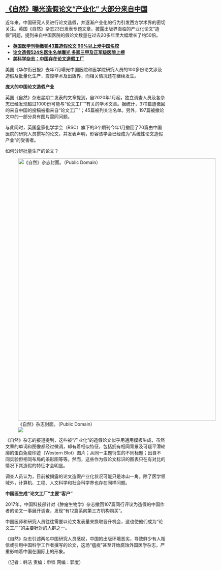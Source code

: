 <!--1616618460000-->
[《自然》曝光造假论文“产业化”  大部分来自中国](https://www.rfa.org/mandarin/yataibaodao/kejiaowen/hj-03242021141835.html)
------

<p>近年来，中国研究人员进行论文造假，并逐渐产业化的行为引发西方学术界的密切关注。英国《自然》杂志23日发表专题文章，披露出版界面临的产业化论文“造假”问题，提到来自中国医院的假论文数量在过去20多年里大幅增长了约50倍。</p><ul><li><strong><a href="https://www.rfa.org/mandarin/yataibaodao/kejiaowen/xl1-04022015095554.html">英国医学刊物撤销43篇造假论文 90%以上涉中国名校</a></strong></li><li><strong><a href="https://www.rfa.org/mandarin/yataibaodao/shehui/xl1e-04242017103413.html">论文造假524名医生名单曝光 多家三甲及正军级医院上榜</a></strong></li><li><a href="https://www.rfa.org/mandarin/Xinwen/1-12212014110725.html"><strong>美科学杂志：中国存在论文造假工厂</strong></a></li></ul><p></p><p>美国《华尔街日报》去年7月曝光中国医院和医学院研究人员的100多份论文涉及造假及批量化生产，震惊学术及出版界，而相关情况还在继续发生。</p><p><strong>庞大的中国论文造假产业</strong></p><p>英国《自然》杂志星期二发表的文章提到，自2020年1月起，独立调查人员及各杂志已经发现超过1000份可能与“论文工厂”有关的学术文章。据统计，370篇遭撤回的来自中国的投稿被指来自“论文工厂”；45篇被列关注名单。另外，197篇被撤论文中的一部分具有图片雷同问题。</p><p>与此同时，英国皇家化学学会（RSC）旗下的3个期刊今年1月撤回了70篇由中国医院的研究人员撰写的论文，并发表声明，形容该学会已经成为“系统性论文造假产业”的受害者。</p><p>如何分辨批量生产的论文？</p><p></p><p><figure class="image-richtext image-inline captioned" style="width:622px;"><img alt="《自然》杂志封面。（Public Domain）" height="825" src="https://www.rfa.org/mandarin/yataibaodao/kejiaowen/hj-03242021141835.html/unnamed.jpg/@@images/ac50b074-0ee8-49f2-aa9e-ab4786513d7a.jpeg" title="2" width="622"/><figcaption class="image-caption">《自然》杂志封面。（Public Domain）</figcaption><small></small><div id="zoomattribute"><a data-caption="《自然》杂志封面。（Public Domain）" data-fancybox="" href="https://www.rfa.org/mandarin/yataibaodao/kejiaowen/hj-03242021141835.html/unnamed.jpg" id="single_image" title="《自然》杂志封面。（Public Domain）"><img src="/++plone++rfa-resources/img/icon-zoom.png"/></a></div></figure></p><p>《自然》杂志的报道提到，这些被“产业化”的造假论文似乎用通用模板生成，虽然文章的单词和图像都经过微调，却有着相似特征，包括拥有相同背景及可疑平滑轮廓的蛋白免疫印迹（Western Blot）图片；从同一主题衍生的不同标题；出自不同实验但相同布局的条形图等等。然而，这些作为假论文标识的图表只在有对比的情况下其造假的特征才会明显。</p><p>调查人员认为，目前被揭露的论文造假产业化状况可能只是冰山一角。除了医学领域外，计算机、工程、人文科学和社会科学界也存在同样问题。</p><p><strong>中国医生成“论文工厂”主要“客户”</strong></p><p>2017年，中国科技部针对《肿瘤生物学》杂志撤回107篇同行评议为造假的中国作者的论文一事展开调查，发现“有12篇系向第三方机构购买”。</p><p>中国医师和研究人员往往需要以论文发表量来换取晋升机会，这也使他们成为“论文工厂”的主要针对的人群之一。</p><p>《自然》杂志引述两名中国研究人员感叹，中国的出版环境恶劣，导致鲜少有人相信或引用中国科学工作者撰写的论文，这场“瘟疫”甚至开始腐蚀外国医学杂志，严重影响着中国在国际上的形象。</p><p>（记者：韩洁 责编：申铧 网编：郭度）</p><p></p><p></p>

